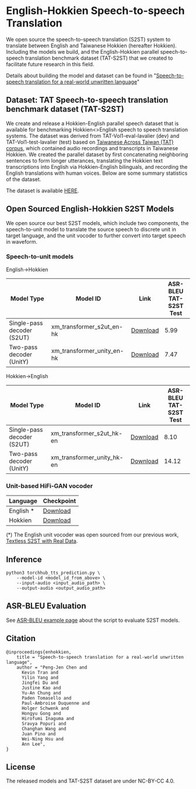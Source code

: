 # English-Hokkien Speech-to-speech Translation

We open source the speech-to-speech translation (S2ST) system to translate between English and Taiwanese Hokkien (hereafter Hokkien). Including the models we build, and the English-Hokkien parallel speech-to-speech translation benchmark dataset (TAT-S2ST) that we created to facilitate future research in this field.

Details about building the model and dataset can be found in "[Speech-to-speech translation for a real-world unwritten language](https://research.facebook.com/publications/hokkien-direct-speech-to-speech-translation)"

## Dataset: TAT Speech-to-speech translation benchmark dataset (TAT-S2ST)

We create and release a Hokkien-English parallel speech dataset that is available for benchmarking Hokkien<>English speech to speech translation systems. The dataset was derived from TAT-Vol1-eval-lavalier (dev) and TAT-Vol1-test-lavalier (test) based on [Taiwanese Across Taiwan (TAT) corpus](https://sites.google.com/speech.ntut.edu.tw/fsw/home/tat-corpus), which contained audio recordings and transcripts in Taiwanese Hokkien.
We created the parallel dataset by first concatenating neighboring sentences to form longer utterances, translating the Hokkien text transcriptions into English via Hokkien-English bilinguals, and recording the English translations with human voices. Below are some summary statistics of the dataset.

The dataset is available [HERE](https://sites.google.com/nycu.edu.tw/speechlabx/tat_s2st_benchmark).

## Open Sourced English-Hokkien S2ST Models

We open source our best S2ST models, which include two components, the speech-to-unit model to translate the source speech to discrete unit in target language, and the unit vocoder to further convert into target speech in waveform.

### Speech-to-unit models

English->Hokkien

| Model Type | Model ID | Link | ASR-BLEU <br> TAT-S2ST Test |
|-|-|-|-|
| Single-pass decoder (S2UT) | xm_transformer_s2ut_en-hk | [Download](https://dl.fbaipublicfiles.com/fairseq/s2t/xm_transformer_s2ut_en-hk.tar.gz) | 5.99 |
| Two-pass decoder (UnitY) | xm_transformer_unity_en-hk | [Download](https://dl.fbaipublicfiles.com/fairseq/s2t/xm_transformer_unity_en-hk.tar.gz) | 7.47 |

Hokkien->English

| Model Type | Model ID | Link | ASR-BLEU <br> TAT-S2ST Test |
|-|-|-|-|
| Single-pass decoder (S2UT) | xm_transformer_s2ut_hk-en | [Download](https://dl.fbaipublicfiles.com/fairseq/s2t/xm_transformer_s2ut_hk-en.tar.gz) | 8.10 |
| Two-pass decoder (UnitY) | xm_transformer_unity_hk-en | [Download](https://dl.fbaipublicfiles.com/fairseq/s2t/xm_transformer_unity_hk-en.tar.gz) | 14.12 |

### Unit-based HiFi-GAN vocoder

| Language | Checkpoint |
|-|-|
| English * | [Download](http://dl.fbaipublicfiles.com/fairseq/vocoder/unit_hifigan_mhubert_vp_en_es_fr_it3_400k_layer11_km1000_lj_dur.tar.gz) |
| Hokkien | [Download](http://dl.fbaipublicfiles.com/fairseq/vocoder/unit_hifigan_HK_layer12.km2500_frame_TAT-TTS.tar.gz) |

(*) The English unit vocoder was open sourced from our previous work, [Textless S2ST with Real Data](https://github.com/facebookresearch/fairseq/blob/main/examples/speech_to_speech/docs/textless_s2st_real_data.md#unit-based-hifi-gan-vocoder).

## Inference
```
python3 torchhub_tts_prediction.py \
    --model-id <model_id_from_above> \
    --input-audio <input_audio_path> \
    --output-audio <output_audio_path>
```

## ASR-BLEU Evaluation

See [ASR-BLEU example page](https://github.com/facebookresearch/fairseq/tree/ust/examples/speech_to_speech/asr_bleu) about the script to evaluate S2ST models.


## Citation
```
@inproceedings{enhokkien,
    title = "Speech-to-speech translation for a real-world unwritten language",
    author = "Peng-Jen Chen and
      Kevin Tran and
      Yilin Yang and
      Jingfei Du and
      Justine Kao and
      Yu-An Chung and
      Paden Tomasello and
      Paul-Ambroise Duquenne and
      Holger Schwenk and
      Hongyu Gong and
      Hirofumi Inaguma and
      Sravya Popuri and
      Changhan Wang and
      Juan Pino and 
      Wei-Ning Hsu and 
      Ann Lee",
}
```

## License

The released models and TAT-S2ST dataset are under NC-BY-CC 4.0.
